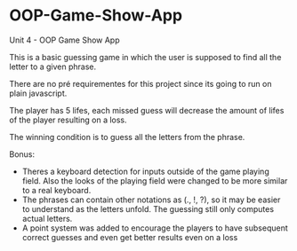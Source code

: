 # OOP-Game-Show-App
Unit 4 - OOP Game Show App

This is a basic guessing game in which the user is supposed to find all the letter to a given phrase.

There are no pré requirementes for this project since its going to run on plain javascript.

The player has 5 lifes, each missed guess will decrease the amount of lifes of the player resulting on a loss.

The winning condition is to guess all the letters from the phrase.

Bonus: 
- Theres a keyboard detection for inputs outside of the game playing field. Also the looks of the playing field were changed to be more similar to a real keyboard.
- The phrases can contain other notations as (., !, ?), so it may be easier to understand as the letters unfold. The guessing still only computes actual letters.
- A point system was added to encourage the players to have subsequent correct guesses and even get better results even on a loss



